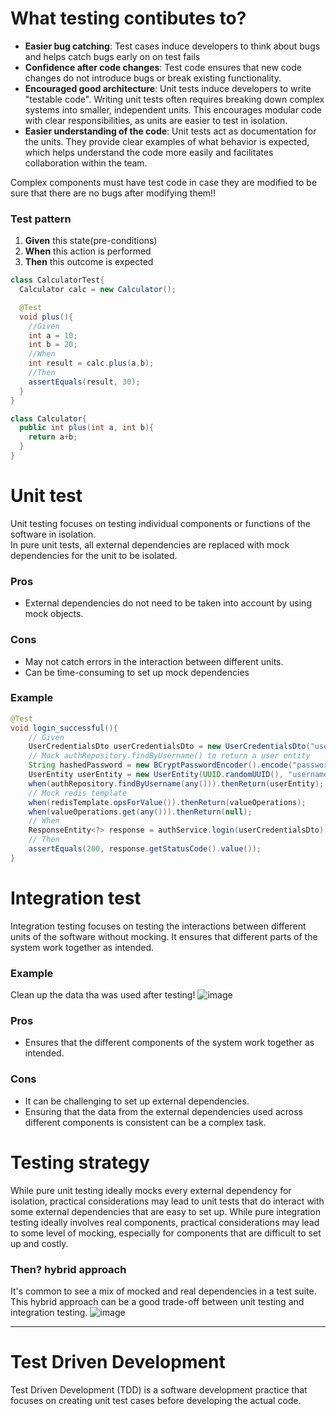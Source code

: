 # What testing contibutes to?
- **Easier bug catching**: Test cases induce developers to think about bugs and helps catch bugs early on on test fails
- **Confidence after code changes**: Test code ensures that new code changes do not introduce bugs or break existing functionality.
- **Encouraged good architecture**: Unit tests induce developers to write "testable code". Writing unit tests often requires breaking down complex systems into smaller, independent units. This encourages modular code with clear responsibilities, as units are easier to test in isolation.
- **Easier understanding of the code**: Unit tests act as documentation for the units. They provide clear examples of what behavior is expected, which helps understand the code more easily and facilitates collaboration within the team.

Complex components must have test code in case they are modified to be sure that there are no bugs after modifying them!!

### Test pattern
1. **Given** this state(pre-conditions)
2. **When** this action is performed
3. **Then** this outcome is expected
~~~java
class CalculatorTest{
  Calculator calc = new Calculator();

  @Test
  void plus(){
    //Given
    int a = 10;
    int b = 20;
    //When
    int result = calc.plus(a,b);
    //Then
    assertEquals(result, 30);
  }
}

class Calculator{
  public int plus(int a, int b){
    return a+b;
  }
}
~~~

# Unit test
Unit testing focuses on testing individual components or functions of the software in isolation.<br>
In pure unit tests, all external dependencies are replaced with mock dependencies for the unit to be isolated.
### Pros
- External dependencies do not need to be taken into account by using mock objects.
### Cons
- May not catch errors in the interaction between different units.
- Can be time-consuming to set up mock dependencies
### Example
~~~java
@Test
void login_successful(){
    // Given
    UserCredentialsDto userCredentialsDto = new UserCredentialsDto("username", "password");
    // Mock authRepository.findByUsername() to return a user entity
    String hashedPassword = new BCryptPasswordEncoder().encode("password");
    UserEntity userEntity = new UserEntity(UUID.randomUUID(), "username", hashedPassword, "email");
    when(authRepository.findByUsername(any())).thenReturn(userEntity);
    // Mock redis template
    when(redisTemplate.opsForValue()).thenReturn(valueOperations);
    when(valueOperations.get(any())).thenReturn(null);
    // When
    ResponseEntity<?> response = authService.login(userCredentialsDto);
    // Then
    assertEquals(200, response.getStatusCode().value());
}
~~~

# Integration test
Integration testing focuses on testing the interactions between different units of the software without mocking. It ensures that different parts of the system work together as intended.<br>
### Example
Clean up the data tha was used after testing!
![image](https://github.com/vacu9708/Fundamental-knowledge/assets/67142421/0df85c6c-2ec2-4144-b8d9-0bc88fed5d56)

### Pros
- Ensures that the different components of the system work together as intended.
### Cons
- It can be challenging to set up external dependencies.
- Ensuring that the data from the external dependencies used across different components is consistent can be a complex task.

# Testing strategy
While pure unit testing ideally mocks every external dependency for isolation, practical considerations may lead to unit tests that do interact with some external dependencies that are easy to set up.
While pure integration testing ideally involves real components, practical considerations may lead to some level of mocking, especially for components that are difficult to set up and costly.
### Then? hybrid approach
It's common to see a mix of mocked and real dependencies in a test suite.<br>
This hybrid approach can be a good trade-off between unit testing and integration testing.
![image](https://github.com/vacu9708/Fundamental-knowledge/assets/67142421/8f665b2e-4f91-4fbd-9ce8-ba241ab90bb1)

---

# Test Driven Development
Test Driven Development (TDD) is a software development practice that focuses on creating unit test cases before developing the actual code.
